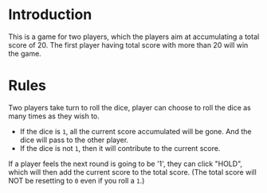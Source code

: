 # Introduction

This is a game for two players, which the players aim at accumulating a total score of 20. The first player having total score with more than 20 will win the game.

# Rules

Two players take turn to roll the dice, player can choose to roll the dice as many times as they wish to.

- If the dice is `1`, all the current score accumulated will be gone. And the dice will pass to the other player.
- If the dice is not `1`, then it will contribute to the current score.

If a player feels the next round is going to be '1', they can click "HOLD", which will then add the current score to the total score.
(The total score will NOT be resetting to `0` even if you roll a `1`.)
